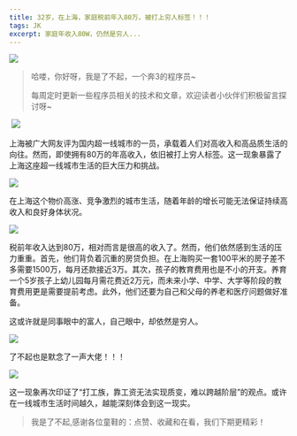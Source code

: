 ```yaml
---
title: 32岁，在上海，家庭税前年入80万，被打上穷人标签！！！
tags: JK
excerpt: 家庭年收入80W，仍然是穷人...
---
```


![](https://files.mdnice.com/user/27386/450a9794-5a28-43af-8e16-13d7041dfcef.png)


> 哈喽，你好呀，我是了不起，一个奔3的程序员~ 
>
> 每周定时更新一些程序员相关的技术和文章，欢迎读者小伙伴们积极留言探讨呀~

​	![](https://files.mdnice.com/user/27386/d8fa7b4d-2d51-48ab-9c3f-80197cdfbd9d.png)


​	上海被广大网友评为国内超一线城市的一员，承载着人们对高收入和高品质生活的向往。然而，即使拥有80万的年高收入，依旧被打上穷人标签。这一现象暴露了上海这座超一线城市生活的巨大压力和挑战。

![](https://files.mdnice.com/user/27386/1dc0e012-e13d-458d-8225-76bab93e7886.png)

在上海这个物价高涨、竞争激烈的城市生活，随着年龄的增长可能无法保证持续高收入和良好身体状况。

![](https://files.mdnice.com/user/27386/816df41c-e378-480f-92c2-a4dba2d8f87f.png)

​	税前年收入达到80万，相对而言是很高的收入了。然而，他们依然感到生活的压力重重。首先，他们背负着沉重的房贷负担。在上海购买一套100平米的房子差不多需要1500万，每月还款接近3万。其次，孩子的教育费用也是不小的开支。养育一个5岁孩子上幼儿园每月需花费近2万元，而未来小学、中学、大学等阶段的教育费用更是需要提前考虑。此外，他们还要为自己和父母的养老和医疗问题做好准备。

这或许就是同事眼中的富人，自己眼中，却依然是穷人。

![](https://files.mdnice.com/user/27386/e11ee23b-1198-4741-8a5c-dc590d3e43ff.png)

了不起也是默念了一声大佬！！！

![](https://files.mdnice.com/user/27386/7f8e592a-16c0-4438-8fd7-af1bcba00926.png)

这一现象再次印证了“打工族，靠工资无法实现质变，难以跨越阶层”的观点。或许在一线城市生活时间越久，越能深刻体会到这一现实。

>我是了不起,感谢各位童鞋的：点赞、收藏和在看，我们下期更精彩！